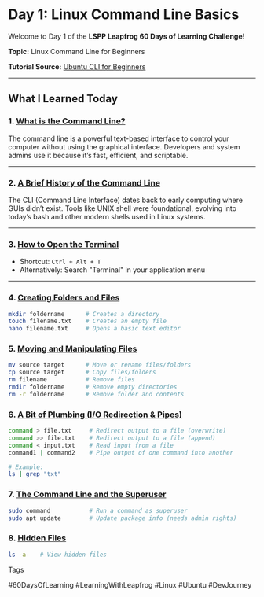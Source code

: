 # Day 1: Linux Command Line Basics

Welcome to Day 1 of the **LSPP Leapfrog 60 Days of Learning Challenge**!

**Topic:** Linux Command Line for Beginners

**Tutorial Source:** [Ubuntu CLI for Beginners](https://ubuntu.com/tutorials/command-line-for-beginners)

---

## What I Learned Today

### 1. [What is the Command Line?](https://ubuntu.com/tutorials/command-line-for-beginners#1-overview)

The command line is a powerful text-based interface to control your computer without using the graphical interface. Developers and system admins use it because it’s fast, efficient, and scriptable.

---

### 2. [A Brief History of the Command Line](https://ubuntu.com/tutorials/command-line-for-beginners#2-a-brief-history-lesson)

The CLI (Command Line Interface) dates back to early computing where GUIs didn’t exist. Tools like UNIX shell were foundational, evolving into today’s bash and other modern shells used in Linux systems.

---

### 3. [How to Open the Terminal](https://ubuntu.com/tutorials/command-line-for-beginners#3-opening-a-terminal)

- Shortcut: `Ctrl + Alt + T`
- Alternatively: Search "Terminal" in your application menu

---

### 4. [Creating Folders and Files](https://ubuntu.com/tutorials/command-line-for-beginners#4-creating-folders-and-files)

```bash
mkdir foldername      # Creates a directory
touch filename.txt    # Creates an empty file
nano filename.txt     # Opens a basic text editor
```

### 5. [Moving and Manipulating Files](https://ubuntu.com/tutorials/command-line-for-beginners#5-moving-and-manipulating-files)

```bash
mv source target      # Move or rename files/folders
cp source target      # Copy files/folders
rm filename           # Remove files
rmdir foldername      # Remove empty directories
rm -r foldername      # Remove folder and contents
```

### 6. [A Bit of Plumbing (I/O Redirection & Pipes)](https://ubuntu.com/tutorials/command-line-for-beginners#6-a-bit-of-plumbing)

```bash
command > file.txt     # Redirect output to a file (overwrite)
command >> file.txt    # Redirect output to a file (append)
command < input.txt    # Read input from a file
command1 | command2    # Pipe output of one command into another

# Example:
ls | grep "txt"
```

### 7. [The Command Line and the Superuser](https://ubuntu.com/tutorials/command-line-for-beginners#7-the-command-line-and-the-superuser)

```bash
sudo command           # Run a command as superuser
sudo apt update        # Update package info (needs admin rights)
```

### 8. [Hidden Files](https://ubuntu.com/tutorials/command-line-for-beginners#8-hidden-files)

```bash
ls -a    # View hidden files
```

Tags

 #60DaysOfLearning #LearningWithLeapfrog #Linux #Ubuntu #DevJourney